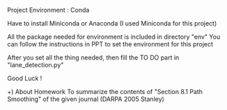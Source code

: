 Project Environment : Conda

Have to install Miniconda or Anaconda
(I used Miniconda for this project)

All the package needed for environment is included in directory "env"
You can follow the instructions in PPT to set the environment for this project

After you set all the thing needed, then fill the TO DO part in "lane_detection.py"

Good Luck !

+) About Homework
To summarize the contents of "Section 8.1 Path Smoothing" of the given journal (DARPA 2005 Stanley)
